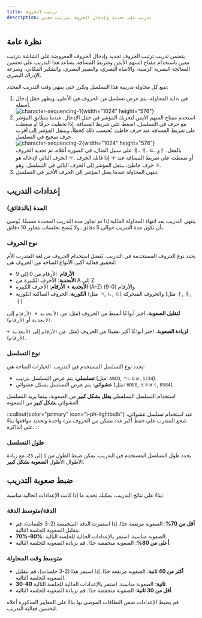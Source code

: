 ```yaml
---
title: ترتيب الحروف
description: تدريب على تحديد وإدخال الحروف بترتيب معين
---
```


## نظرة عامة

يتضمن تدريب ترتيب الحروف تحديد وإدخال الحروف المعروضة على الشاشة بترتيب معين باستخدام مفتاح السهم الأيمن وشريط المسافة. يساعد هذا التدريب على تحسين المعالجة البصرية الزمنية، والانتباه البصري، والتمييز البصري، والتفكير المكاني، وسرعة الإدراك البصري.

يتبع كل محاولة تدريبية هذا التسلسل وتكرر حتى ينتهي وقت التدريب المحدد:

1. في بداية المحاولة، يتم عرض تسلسل من الحروف في الأعلى، ويظهر حقل إدخال أسفله.  
   ![character-sequencing-1](/character-sequencing-1.png){width="1024" height="576"}
2. استخدم مفتاح السهم الأيمن لتحريك المؤشر في حقل الإدخال. عندما يتطابق المؤشر مع حرف في التسلسل، اضغط على شريط المسافة. إذا تخطيت حرفًا أو ضغطت على شريط المسافة عند حرف خاطئ، يُحتسب ذلك كخطأ، وينتقل المؤشر إلى أقرب حرف صحيح في التسلسل.  
   ![character-sequencing-2](/character-sequencing-2.png){width="1024" height="576"}  
   على سبيل المثال، في الصورة أعلاه، تم تحديد الحروف ㅔ، ㅐ، ㄷ، وㅑ بالفعل. الحرف التالي لإدخاله هو ㅜ. إذا فاتك الحرف ㅜ أو ضغطت على شريط المسافة عند حرف خاطئ، ينتقل المؤشر إلى الحرف التالي في التسلسل، وهو ㅈ.
3. تنتهي المحاولة عندما يصل المؤشر إلى الحرف الأخير في التسلسل.

## إعدادات التدريب

### المدة (بالدقائق)

ينتهي التدريب بعد انتهاء المحاولة الحالية إذا تم تجاوز مدة التدريب المحددة مسبقًا. يُوصى بأن تكون مدة التدريب حوالي 5 دقائق، ولا يُنصح بجلسات تتجاوز 10 دقائق.

### نوع الحروف

يحدد نوع الحروف المستخدمة في التدريب. يُفضل استخدام الحروف من لغة المتدرب الأم لتحقيق فعالية أكبر. الأنواع المتاحة من الحروف هي:

- **الأرقام**: الأرقام من 0 إلى 9
- **الأبجدية**: الأحرف الكبيرة من A إلى Z
- **الأبجدية + الأرقام**: الأحرف الكبيرة (A-Z) والأرقام (0-9)
- **الكورية**: الحروف الساكنة الكورية (مثل ㄱ, ㄴ, ㄷ) والحروف المتحركة (مثل ㅏ, ㅑ, ㅓ)

**لتقليل الصعوبة**، اختر أنواعًا أبسط من الحروف (مثل: من `الأبجدية + الأرقام` إلى `الأبجدية` أو `الأرقام`).

**لزيادة الصعوبة**، اختر أنواعًا أكثر تعقيدًا من الحروف (مثل: من `الأرقام` إلى `الأبجدية + الأرقام`).

### نوع التسلسل

يحدد نوع التسلسل المستخدم في التدريب. الخيارات المتاحة هي:

- **تسلسلي**: يتم عرض التسلسل بترتيب (مثل: `ABCD`, `ㄱㄴㄷㄹ`, `1234`).
- **عشوائي**: يتم عرض التسلسل بشكل عشوائي (مثل: `HOEB`, `ㅐㅎㅍㅓ`, `0584`).

استخدام التسلسل التسلسلي **يقلل بشكل كبير** من الصعوبة، بينما يزيد التسلسل العشوائي **بشكل كبير** من الصعوبة.

::callout{color="primary" icon="i-ph-lightbulb"}
عند استخدام تسلسل عشوائي، شجع المتدرب على حفظ أكبر عدد ممكن من الحروف مرة واحدة وتحديد مواقعها بناءً على الذاكرة.
::

### طول التسلسل

يحدد طول التسلسل المستخدم في التدريب. يمكن ضبط الطول من `1` إلى `25`، مع زيادة الأطوال الأطول **الصعوبة بشكل كبير**.

## ضبط صعوبة التدريب

بناءً على نتائج التدريب، يمكنك تحديد ما إذا كانت الإعدادات الحالية مناسبة:

### الدقة/متوسط الدقة

- **أقل من 70%**: الصعوبة مرتفعة جدًا. إذا استمرت الدقة المنخفضة (2-3 جلسات)، قم بتقليل الصعوبة للجلسة التالية.
- **70%-80%**: الصعوبة مناسبة. استمر بالإعدادات الحالية للجلسة التالية.
- **أعلى من 80%**: الصعوبة منخفضة جدًا. قم بزيادة الصعوبة للجلسة التالية.

### متوسط وقت المحاولة

- **أكثر من 40 ثانية**: الصعوبة مرتفعة جدًا. إذا استمر هذا (2-3 جلسات)، قم بتقليل الصعوبة للجلسة التالية.
- **30-40 ثانية**: الصعوبة مناسبة. استمر بالإعدادات الحالية للجلسة التالية.
- **أقل من 30 ثانية**: الصعوبة منخفضة جدًا. قم بزيادة الصعوبة للجلسة التالية.

قم بضبط الإعدادات ضمن النطاقات الموصى بها بناءً على المعايير المذكورة أعلاه لتحسين فعالية التدريب.
